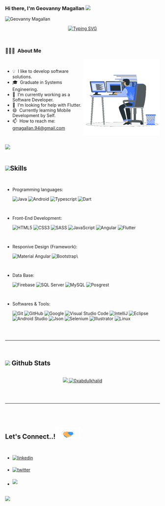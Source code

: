 ### Hi there, <b>I'm Geovanny Magallan </b><img src="https://media.giphy.com/media/hvRJCLFzcasrR4ia7z/giphy.gif" width="25">

<img alt="Geovanny Magallan" src="https://firebasestorage.googleapis.com/v0/b/geovanny-m.appspot.com/o/img%2Fbanner%2Fbn_developerGM1.png?alt=media&token=d093fbd9-3d1e-4bd0-9c62-adc1e6dd4519"/>

<p align="center">
  <a href="https://git.io/typing-svg"><img src="https://readme-typing-svg.demolab.com?font=Fira+Code&pause=1000&color=19F79C&background=F8F8F8&center=true&vCenter=true&width=500&lines=%7BMobile_Developer...%7D;%3CFront_End_Developer%2F%3E;%5BBack_End_Developer%5D;%2F**Computer_Science_Student**%2F%2F;%2F%2FTechnology...%3C3+*.*" alt="Typing SVG" /></a>
</p>

<br>

### 👨🏻‍💻 &nbsp;About Me

<picture> <img align="right" src="https://github.com/0xAbdulKhalid/0xAbdulKhalid/raw/main/assets/mdImages/Right_Side.gif" width = 250px></picture>

<br>

- 💡 &nbsp;I like to develop software solutions.
- 🎓 &nbsp;Graduate in Systems Engineering.
- 🔭 &nbsp;I’m currently working as a Software Developer.
- 🤔 &nbsp;I’m looking for help with Flutter.
- 😄 &nbsp;Currently learning Mobile Development by Self.
- 📫 &nbsp;How to reach me: gmagallan.94@gmail.com

<br>

<img src="https://user-images.githubusercontent.com/73097560/115834477-dbab4500-a447-11eb-908a-139a6edaec5c.gif"><br><br>

## <img src="https://media2.giphy.com/media/QssGEmpkyEOhBCb7e1/giphy.gif?cid=ecf05e47a0n3gi1bfqntqmob8g9aid1oyj2wr3ds3mg700bl&rid=giphy.gif" width ="25" margin-right="5px">Skills
<br>

<p align="center">

- Programming languages:
    
    ![Java](https://img.shields.io/badge/-Java-05122A?style=flat&logo=Java&logoColor=FFA518)
    ![Android](https://img.shields.io/badge/C++%20-%2300599C.svg?style=for-the-badge&logo=c%2B%2B&logoColor=white)
    ![Typescript](https://img.shields.io/badge/Python%20-%2314354C.svg?style=for-the-badge&logo=python&logoColor=white)
    ![Dart](https://img.shields.io/badge/Python%20-%2314354C.svg?style=for-the-badge&logo=python&logoColor=white)

<br>   
    
- Front-End Development:

    ![HTML5](https://img.shields.io/badge/-HTML-05122A?style=flat&logo=HTML5)
    ![CSS3](https://img.shields.io/badge/-CSS-05122A?style=flat&logo=CSS3&logoColor=1572B6)
    ![SASS](https://img.shields.io/badge/sass-05122A?style=flat&logo=sass)
    ![JavaScript](https://img.shields.io/badge/-JavaScript-05122A?style=flat&logo=javascript)
    ![Angular](https://img.shields.io/badge/angular-05122A?style=flat&logo=angular)
    ![Flutter](https://img.shields.io/badge/flutter-05122A?style=flat&logo=flutter)

<br>

- Responive Design (Framework):

    ![Material Angular](https://img.shields.io/badge/-HTML-05122A?style=flat&logo=HTML5)
    ![Bootstrap](https://img.shields.io/badge/-Bootstrap-05122A?style=flat&logo=bootstrap&logoColor=f8f8f8)\

<br>

- Data Base:

    ![Firebase](https://img.shields.io/badge/firebase-05122A?style=flat&logo=firebase&logoColor=f8f8f8)
    ![SQL Server](https://img.shields.io/badge/-Git-05122A?style=flat&logo=git)
    ![MySQL](https://img.shields.io/badge/mysql-05122A?style=flat&logo=mysql&logoColor=f8f8f8)
    ![Posgrest](https://img.shields.io/badge/-Git-05122A?style=flat&logo=git)
    
<br>

- Softwares & Tools:

    ![Git](https://img.shields.io/badge/-Git-05122A?style=flat&logo=git)
    ![GitHub](https://img.shields.io/badge/-GitHub-05122A?style=flat&logo=github)
    ![Google](https://img.shields.io/badge/google-05122A?style=flat&logo=google)
    ![Visual Studio Code](https://img.shields.io/badge/-Visual%20Studio%20Code-05122A?style=flat&logo=visual-studio-code&logoColor=007ACC)
    ![IntelliJ](https://img.shields.io/badge/Terminal-05122A?style=flat&logo=gnu-bash&logoColor=f8f8f8)
    ![Eclipse](https://img.shields.io/badge/-Eclipse-05122A?style=flat&logo=eclipse-ide&logoColor=f8f8f8)
    ![Android Studio](https://img.shields.io/badge/markdown-05122A?style=flat&logo=markdown&logoColor=white)
    ![Json](https://img.shields.io/badge/json-05122A?style=flat&logo=json)
    ![Selenium](https://img.shields.io/badge/selenium-05122A?style=flat&logo=selenium)
    ![Illustrator](https://img.shields.io/badge/-Illustrator-05122A?style=flat&logo=adobe-illustrator)
    ![Linux](https://img.shields.io/badge/Linux-FCC624?style=for-the-badge&logo=linux&logoColor=black) 


</p>

<br>
<br>

-----

<br>


## <img src="https://media.giphy.com/media/iY8CRBdQXODJSCERIr/giphy.gif" width="35"><b> Github Stats </b>
<br>

<div align="center">

<a href="https://github.com/0xabdulkhalid/">
  <img src="https://github-readme-stats.vercel.app/api?username=0xabdulkhalid&include_all_commits=true&count_private=true&show_icons=true&line_height=20&title_color=7A7ADB&icon_color=2234AE&text_color=D3D3D3&bg_color=0,000000,130F40" width="450"/>
  <img src="https://github-readme-stats.vercel.app/api/top-langs?username=0xabdulkhalid&show_icons=true&locale=en&layout=compact&line_height=20&title_color=7A7ADB&icon_color=2234AE&text_color=D3D3D3&bg_color=0,000000,130F40" width="375"  alt="0xabdulkhalid"/>

</a>
</div>

<br>
<br>
<br>

-----

<br>
<br>

## <b> Let's Connect..!</b><img src="https://github.com/0xAbdulKhalid/0xAbdulKhalid/raw/main/assets/mdImages/handshake.gif" width ="80">
<br>
<div align='left'>

<ul>

<li>
<a href="https://linkedin.com/in/0xabdulkhalid" target="_blank">
<img src="https://img.shields.io/badge/linkedin:  0xabdulkhalid-%2300acee.svg?color=405DE6&style=for-the-badge&logo=linkedin&logoColor=white" alt=linkedin style="margin-bottom: 5px;"/>
</a>
</li>

<br>

<li>
<a href="https://twitter.com/0xabdulkhalid" target="_blank">
<img src="https://img.shields.io/badge/twitter:  0xabdulkhalid-%2300acee.svg?color=1DA1F2&style=for-the-badge&logo=twitter&logoColor=white" alt=twitter style="margin-bottom: 5px;"/>
</a>
</li>

<br>

<li>
<a href="mailto:gmagallan.94@gmail.com" target="_blank">
<img src="https://img.shields.io/badge/gmail:  0xabdulkhalid-%23EA4335.svg?style=for-the-badge&logo=gmail&logoColor=white" t=mail style="margin-bottom: 5px;" />
</a>
</li>
	
</ul>
</div>

<br>
<img src="https://user-images.githubusercontent.com/73097560/115834477-dbab4500-a447-11eb-908a-139a6edaec5c.gif">
<br>
<br>
<br>